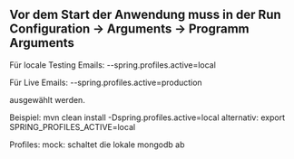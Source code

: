 Vor dem Start der Anwendung muss in der Run Configuration -> Arguments -> Programm Arguments
-
Für locale Testing Emails:
--spring.profiles.active=local

Für Live Emails:
--spring.profiles.active=production

ausgewählt werden.

﻿Beispiel:
mvn clean install -Dspring.profiles.active=local
alternativ:
export SPRING_PROFILES_ACTIVE=local

Profiles:
mock:  schaltet die lokale mongodb ab